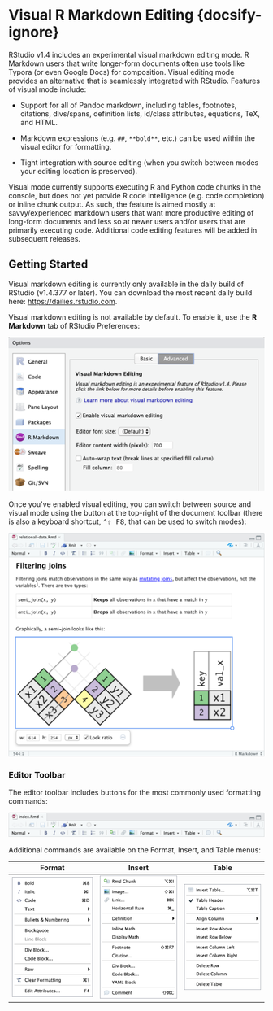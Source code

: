 <!-- -*- mode: gfm -*- -->

# Visual R Markdown Editing {docsify-ignore}

RStudio v1.4 includes an experimental visual markdown editing mode. R Markdown users that write longer-form documents often use tools like Typora (or even Google Docs) for composition. Visual editing mode provides an alternative that is seamlessly integrated with RStudio. Features of visual mode include:

-   Support for all of Pandoc markdown, including tables, footnotes, citations, divs/spans, definition lists, id/class attributes, equations, TeX, and HTML.

-   Markdown expressions (e.g. `##`, `**bold**`, etc.) can be used within the visual editor for formatting.

-   Tight integration with source editing (when you switch between modes your editing location is preserved).

Visual mode currently supports executing R and Python code chunks in the console, but does not yet provide R code intelligence (e.g. code completion) or inline chunk output. As such, the feature is aimed mostly at savvy/experienced markdown users that want more productive editing of long-form documents and less so at newer users and/or users that are primarily executing code. Additional code editing features will be added in subsequent releases.

## Getting Started

Visual markdown editing is currently only available in the daily build of RStudio (v1.4.377 or later). You can download the most recent daily build here: <https://dailies.rstudio.com>.

Visual markdown editing is not available by default. To enable it, use the **R Markdown** tab of RStudio Preferences:

<img src="images/visual-editing-pref.png" class="illustration" width="588"/>

Once you've enabled visual editing, you can switch between source and visual mode using the button at the top-right of the document toolbar (there is also a keyboard shortcut, <kbd>⌃⇧ F8</kbd>, that can be used to switch modes):

<img src="images/visual-editing.png" width="700"/>

### Editor Toolbar

The editor toolbar includes buttons for the most commonly used formatting commands:

<img src="images/visual-editing-toolbar.png" width="700"/>

Additional commands are available on the Format, Insert, and Table menus:

| Format                                     | Insert                                     | Table                                     |
|--------------------------------------------|--------------------------------------------|-------------------------------------------|
| ![](images/visual-editing-format-menu.png) | ![](images/visual-editing-insert-menu.png) | ![](images/visual-editing-table-menu.png) |

